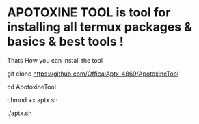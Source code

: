 # APOTOXINE TOOL is tool for installing all termux packages & basics & best tools !

Thats How you can install the tool

git clone https://github.com/OfficalAptx-4869/ApotoxineTool

cd ApotoxineTool

chmod +x aptx.sh

./aptx.sh
